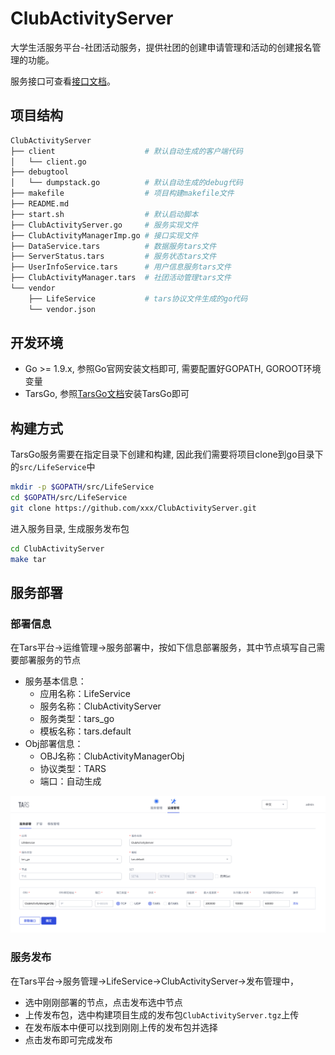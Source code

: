 # ClubActivityServer
大学生活服务平台-社团活动服务，提供社团的创建申请管理和活动的创建报名管理的功能。

服务接口可查看[接口文档](docs/RPC.md)。
## 项目结构
```sh
ClubActivityServer
├── client                    # 默认自动生成的客户端代码
│   └── client.go
├── debugtool
│   └── dumpstack.go          # 默认自动生成的debug代码
├── makefile                  # 项目构建makefile文件
├── README.md
├── start.sh                  # 默认启动脚本
├── ClubActivityServer.go     # 服务实现文件
├── ClubActivityManagerImp.go # 接口实现文件
├── DataService.tars          # 数据服务tars文件
├── ServerStatus.tars         # 服务状态tars文件
├── UserInfoService.tars      # 用户信息服务tars文件
├── ClubActivityManager.tars  # 社团活动管理tars文件
└── vendor
    ├── LifeService           # tars协议文件生成的go代码
    └── vendor.json
```

## 开发环境
* Go >= 1.9.x, 参照Go官网安装文档即可, 需要配置好GOPATH, GOROOT环境变量
* TarsGo, 参照[TarsGo文档](https://github.com/TarsCloud/TarsGo/blob/master/docs/tars_go_quickstart.md)安装TarsGo即可

## 构建方式
TarsGo服务需要在指定目录下创建和构建, 因此我们需要将项目clone到go目录下的`src/LifeService`中
```sh
mkdir -p $GOPATH/src/LifeService
cd $GOPATH/src/LifeService
git clone https://github.com/xxx/ClubActivityServer.git
```
进入服务目录, 生成服务发布包
```sh
cd ClubActivityServer
make tar
```

## 服务部署
### 部署信息
在Tars平台->运维管理->服务部署中，按如下信息部署服务，其中节点填写自己需要部署服务的节点

* 服务基本信息：
    * 应用名称：LifeService
    * 服务名称：ClubActivityServer
    * 服务类型：tars_go
    * 模板名称：tars.default
* Obj部署信息：
    * OBJ名称：ClubActivityManagerObj
    * 协议类型：TARS
    * 端口：自动生成

![tars-go](docs/images/deploy_template.png)

### 服务发布
在Tars平台->服务管理->LifeService->ClubActivityServer->发布管理中，
* 选中刚刚部署的节点，点击发布选中节点
* 上传发布包，选中构建项目生成的发布包`ClubActivityServer.tgz`上传
* 在发布版本中便可以找到刚刚上传的发布包并选择
* 点击发布即可完成发布
